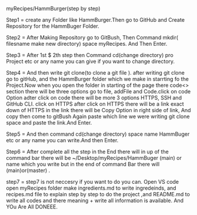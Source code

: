myRecipes/HammBurger(step by step)

Step1 = create any Folder like HammBurger.Then go to GitHub and Create Repository for the HammBuger Folder.

Step2 = After Making Repository go to GitBush, Then Command mkdir( filesname make new directory) space myRecipes. And Then Enter.

Step3 = After 1st $ 2th step then Command cd(change directory) pro Project etc or any name you can give if you want to change directory.

Step4 = And then write git clone(to clone a git file ). after writing git clone  go to gitHub, and the HammBurger folder which we make in starrting fo the Project.Now when you open the folder in starting of the page there code<> section there will be three options go to file, addFile and Code.click on code Option adter click on code there will be more 3 options HTTPS, SSH and GitHub CLI. click on HTTPS after click on HTTPS there will be a link exact down of HTTPS in the link there will be Copy Option in right side of link, And copy then come to gitBush Again paste which line we were writing git clone space and paste the link.And Enter.

Step5 = And then command cd(change directory) space name HammBuger etc or any name you can write.And then Enter.

Step6 = After complete all the step in the End there will in up of the command bar there will be ~/Desktop/myRecipes/HammBuger (main) or name which you write but in the end of command Bar there will (main)or(master) .

step7 = step7 is not neccesry if you want to do you can. Open VS code open myRecipes folder make ingredients.md to write ingredeinds, and recipes.md file to explain step by step to do the project ,and README.md
to write all codes and there meaning + write all information is available. And YOu Are All DONEEE.
